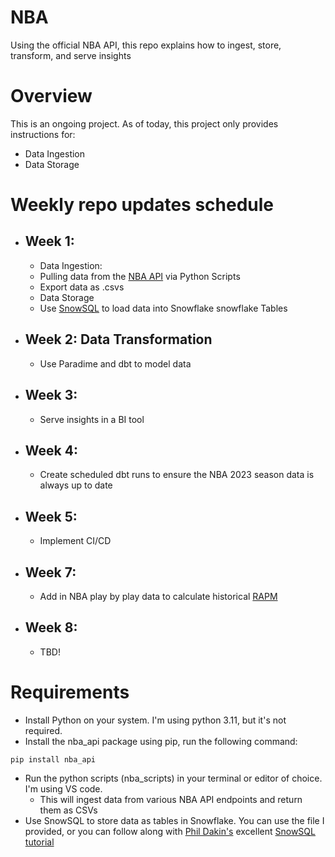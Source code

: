 # NBA
Using the official NBA API, this repo explains how to ingest, store, transform, and serve insights

# Overview
This is an ongoing project. As of today, this project only provides instructions for:
- Data Ingestion
- Data Storage

# Weekly repo updates schedule
- ## Week 1:
  -  Data Ingestion:
    -  Pulling data from the [NBA API](https://github.com/swar/nba_api) via Python Scripts
    -  Export data as .csvs
  -  Data Storage
    -  Use [SnowSQL](https://docs.snowflake.com/en/user-guide/snowsql) to load data into Snowflake snowflake Tables
- ## Week 2: Data Transformation
  - Use Paradime and dbt to model data
- ## Week 3:
  - Serve insights in a BI tool
- ## Week 4:
  - Create scheduled dbt runs to ensure the NBA 2023 season data is always up to date
- ## Week 5:
  - Implement CI/CD
- ## Week 7:
  -  Add in NBA play by play data to calculate historical [RAPM](https://medium.com/@johnchenmbb/calculating-rapm-steps-1-and-2-of-my-summer-plan-1a78e1476b1f)
- ## Week 8:
  - TBD!

# Requirements
- Install Python on your system. I'm using python 3.11, but it's not required.
- Install the nba_api package using pip, run the following command:
```
pip install nba_api
```
- Run the python scripts (nba_scripts) in your terminal or editor of choice. I'm using VS code. 
  - This will ingest data from various NBA API endpoints and return them as CSVs
- Use SnowSQL to store data as tables in Snowflake. You can use the file I provided, or you can follow along with [Phil Dakin's](https://www.linkedin.com/in/phildakin/) excellent [SnowSQL tutorial](https://medium.com/@philipdakin/dbt-snowflake-basic-model-setup-845122814178)
